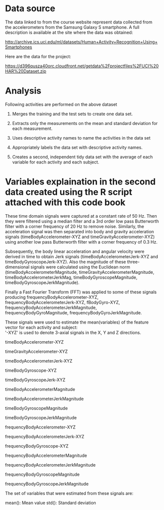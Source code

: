 Data source
===========

The data linked to from the course website represent data collected from
the accelerometers from the Samsung Galaxy S smartphone. A full
description is available at the site where the data was obtained:

<http://archive.ics.uci.edu/ml/datasets/Human+Activity+Recognition+Using+Smartphones>

Here are the data for the project:

<https://d396qusza40orc.cloudfront.net/getdata%2Fprojectfiles%2FUCI%20HAR%20Dataset.zip>

Analysis
========

Following activities are performed on the above dataset

1.  Merges the training and the test sets to create one data set.

2.  Extracts only the measurements on the mean and standard deviation
    for each measurement.

3.  Uses descriptive activity names to name the activities in the data
    set

4.  Appropriately labels the data set with descriptive activity names.

5.  Creates a second, independent tidy data set with the average of each
    variable for each activity and each subject.

Variables explaination in the second data created using the R script attached with this code book
=================================================================================================

These time domain signals were captured at a constant rate of 50 Hz.
Then they were filtered using a median filter and a 3rd order low pass
Butterworth filter with a corner frequency of 20 Hz to remove noise.
Similarly, the acceleration signal was then separated into body and
gravity acceleration signals (timeBodyAccelerometer-XYZ and
timeGravityAccelerometer-XYZ) using another low pass Butterworth filter
with a corner frequency of 0.3 Hz.

Subsequently, the body linear acceleration and angular velocity were
derived in time to obtain Jerk signals (timeBodyAccelerometerJerk-XYZ
and timeBodyGyroscopeJerk-XYZ). Also the magnitude of these
three-dimensional signals were calculated using the Euclidean norm
(timeBodyAccelerometerMagnitude, timeGravityAccelerometerMagnitude,
timeBodyAccelerometerJerkMag, timeBodyGyroscopeMagnitude,
timeBodyGyroscopeJerkMagnitude).

Finally a Fast Fourier Transform (FFT) was applied to some of these
signals producing frequencyBodyAccelerometer-XYZ,
frequencyBodyAccelerometerJerk-XYZ, fBodyGyro-XYZ,
frequencyBodyAccelerometerJerkMagnitude, frequencyBodyGyroMagnitude,
frequencyBodyGyroJerkMagnitude.

These signals were used to estimate the mean(variables) of the feature
vector for each activity and subject:  
'-XYZ' is used to denote 3-axial signals in the X, Y and Z directions.

timeBodyAccelerometer-XYZ

timeGravityAccelerometer-XYZ

timeBodyAccelerometerJerk-XYZ

timeBodyGyroscope-XYZ

timeBodyGyroscopeJerk-XYZ

timeBodyAccelerometerMagnitude

timeBodyAccelerometerJerkMagnitude

timeBodyGyroscopeMagnitude

timeBodyGyroscopeJerkMagnitude

frequencyBodyAccelerometer-XYZ

frequencyBodyAccelerometerJerk-XYZ

frequencyBodyGyroscope-XYZ

frequencyBodyAccelerometerMagnitude

frequencyBodyAccelerometerJerkMagnitude

frequencyBodyGyroscopeMagnitude

frequencyBodyGyroscopeJerkMagnitude

The set of variables that were estimated from these signals are:

mean(): Mean value std(): Standard deviation
